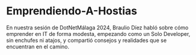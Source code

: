# Emprendiendo-A-Hostias
En nuestra sesión de DotNetMálaga 2024, Braulio Díez habló sobre cómo emprender en IT de forma modesta, empezando como un Solo Developer, sin enchufes ni atajos, y compartió consejos y realidades que se encuentran en el camino.
